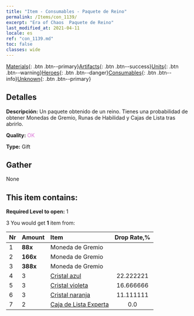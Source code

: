 ```yaml
---
title: "Item - Consumables - Paquete de Reino"
permalink: /Items/con_1139/
excerpt: "Era of Chaos  Paquete de Reino"
last_modified_at: 2021-04-11
locale: es
ref: "con_1139.md"
toc: false
classes: wide
---
```

 [Materials](/es/Items/){: .btn .btn--primary}[Artifacts](/es/Items/Artifacts/){: .btn .btn--success}[Units](/es/Items/Units/){: .btn .btn--warning}[Heroes](/es/Items/Heroes/){: .btn .btn--danger}[Consumables](/es/Items/Consumables/){: .btn .btn--info}[Unknown](/es/Items/Unknown/){: .btn .btn--primary}

## Detalles
 **Descripción:** Un paquete obtenido de un reino. Tienes una probabilidad de obtener Monedas de Gremio, Runas de Habilidad y Cajas de Lista tras abrirlo.

 **Quality:** <span style="color: #DA70D6">OK</span>

 **Type:** Gift

## Gather

  None

## This item contains:

 **Required Level to open:** 1

 3 You would get **1** item  from:

  | Nr | Amount |     Item    | Drop Rate,% |
  |:---|:-------|:------------|:---------:|
  | 1 |  **88x** | Moneda de Gremio |  | 22.222221 | 
  | 2 |  **166x** | Moneda de Gremio |  | 16.666666 | 
  | 3 |  **388x** | Moneda de Gremio |  | 11.111111 | 
  | 4 | 3 | [Cristal azul](/es/Items/con_716/) | 22.222221 | 
  | 5 | 3 | [Cristal violeta](/es/Items/con_720/) | 16.666666 | 
  | 6 | 3 | [Cristal naranja](/es/Items/con_730/) | 11.111111 | 
  | 7 | 2 | [Caja de Lista Experta](/es/Items/con_767/) | 0.0 | 
